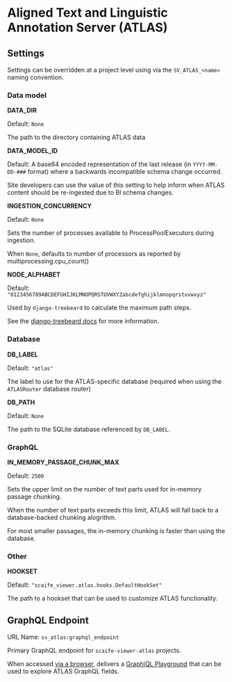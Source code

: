 # Aligned Text and Linguistic Annotation Server (ATLAS)

## Settings

Settings can be overridden at a project level using via the `SV_ATLAS_<name>`
naming convention.

### Data model

**DATA_DIR**

Default: `None`

The path to the directory containing ATLAS data

**DATA_MODEL_ID**

Default: A base64 encoded representation of the last release (in `YYYY-MM-DD-###` format) where a
backwards incompatible schema change occurred.

Site developers can use the value of this setting to help inform when ATLAS content should be re-ingested
due to BI schema changes.

**INGESTION_CONCURRENCY**

Default: `None`

Sets the number of processes available to ProcessPoolExecutors during ingestion.

When `None`, defaults to number of processors as reported by multiprocessing.cpu_count()

**NODE_ALPHABET**

Default: `"0123456789ABCDEFGHIJKLMNOPQRSTUVWXYZabcdefghijklmnopqrstuvwxyz"`

Used by `django-treebeard` to calculate the maximum path steps.

See the [django-treebeard docs](https://django-treebeard.readthedocs.io/en/latest/mp_tree.html#treebeard.mp_tree.MP_Node.alphabet) for more information.


### Database

**DB_LABEL**

Default: `"atlas"`

The label to use for the ATLAS-specific database (required when using the `ATLASRouter` database router)

**DB_PATH**

Default: `None`

The path to the SQLite database referenced by `DB_LABEL`.


### GraphQL

**IN_MEMORY_PASSAGE_CHUNK_MAX**

Default: `2500`

Sets the upper limit on the number of text parts used for in-memory passage chunking.

When the number of text parts exceeds this limit, ATLAS will fall back to a database-backed
chunking alogrithm.

For most smaller passages, the in-memory chunking is faster than using the database.


### Other

**HOOKSET**

Default: `"scaife_viewer.atlas.hooks.DefaultHookSet"`

The path to a hookset that can be used to customize ATLAS functionality.

## GraphQL Endpoint

URL Name: `sv_atlas:graphql_endpoint`

Primary GraphQL endpoint for `scaife-viewer-atlas` projects.

When accessed [via a browser](https://github.com/graphql-python/graphene-django/blob/2e806384f60505a29745752bf9c477c71668f0fa/graphene_django/views.py#L154), delivers a [GraphiQL Playground](https://github.com/graphql/graphiql#graphiql) that can be used
to explore ATLAS GraphQL fields.
